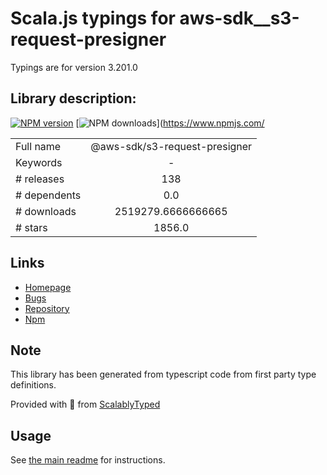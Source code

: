
# Scala.js typings for aws-sdk__s3-request-presigner

Typings are for version 3.201.0

## Library description:
[![NPM version](https://img.shields.io/npm/v/@aws-sdk/s3-request-presigner/latest.svg)](https://www.npmjs.com/package/@aws-sdk/s3-request-presigner) [![NPM downloads](https://img.shields.io/npm/dm/@aws-sdk/s3-request-presigner.svg)](https://www.npmjs.com/

|                    |                 |
| ------------------ | :-------------: |
| Full name          | @aws-sdk/s3-request-presigner |
| Keywords           | - |
| # releases         | 138 |
| # dependents       | 0.0 |
| # downloads        | 2519279.6666666665 |
| # stars            | 1856.0 |

## Links
- [Homepage](https://github.com/aws/aws-sdk-js-v3/tree/main/packages/s3-request-presigner)
- [Bugs](https://github.com/aws/aws-sdk-js-v3/issues)
- [Repository](https://github.com/aws/aws-sdk-js-v3)
- [Npm](https://www.npmjs.com/package/%40aws-sdk%2Fs3-request-presigner)
    


## Note
This library has been generated from typescript code from first party type definitions.

Provided with :purple_heart: from [ScalablyTyped](https://github.com/oyvindberg/ScalablyTyped)

## Usage
See [the main readme](../../readme.md) for instructions.



